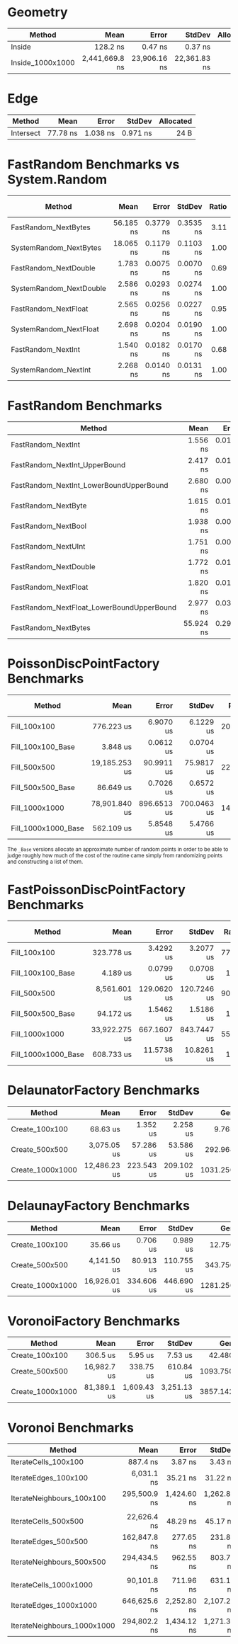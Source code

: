 # Geometry

|           Method |           Mean |        Error |       StdDev | Allocated |
|----------------- |---------------:|-------------:|-------------:|----------:|
|           Inside |       128.2 ns |      0.47 ns |      0.37 ns |         - |
| Inside_1000x1000 | 2,441,669.8 ns | 23,906.16 ns | 22,361.83 ns |       2 B |

# Edge
|    Method |     Mean |    Error |   StdDev | Allocated |
|---------- |---------:|---------:|---------:|----------:|
| Intersect | 77.78 ns | 1.038 ns | 0.971 ns |      24 B |

# FastRandom Benchmarks vs System.Random
|                  Method |      Mean |     Error |    StdDev | Ratio | RatioSD | Allocated | Alloc Ratio |
|------------------------ |----------:|----------:|----------:|------:|--------:|----------:|------------:|
|    FastRandom_NextBytes | 56.185 ns | 0.3779 ns | 0.3535 ns |  3.11 |    0.02 |         - |          NA |
|  SystemRandom_NextBytes | 18.065 ns | 0.1179 ns | 0.1103 ns |  1.00 |    0.00 |         - |          NA |
|   FastRandom_NextDouble |  1.783 ns | 0.0075 ns | 0.0070 ns |  0.69 |    0.01 |         - |          NA |
| SystemRandom_NextDouble |  2.586 ns | 0.0293 ns | 0.0274 ns |  1.00 |    0.00 |         - |          NA |
|    FastRandom_NextFloat |  2.565 ns | 0.0256 ns | 0.0227 ns |  0.95 |    0.01 |         - |          NA |
|  SystemRandom_NextFloat |  2.698 ns | 0.0204 ns | 0.0190 ns |  1.00 |    0.00 |         - |          NA |
|      FastRandom_NextInt |  1.540 ns | 0.0182 ns | 0.0170 ns |  0.68 |    0.01 |         - |          NA |
|    SystemRandom_NextInt |  2.268 ns | 0.0140 ns | 0.0131 ns |  1.00 |    0.00 |         - |          NA |

# FastRandom Benchmarks
|                                    Method |      Mean |     Error |    StdDev | Allocated |
|------------------------------------------ |----------:|----------:|----------:|----------:|
|                        FastRandom_NextInt |  1.556 ns | 0.0188 ns | 0.0167 ns |         - |
|             FastRandom_NextInt_UpperBound |  2.417 ns | 0.0191 ns | 0.0169 ns |         - |
|   FastRandom_NextInt_LowerBoundUpperBound |  2.680 ns | 0.0086 ns | 0.0076 ns |         - |
|                       FastRandom_NextByte |  1.615 ns | 0.0112 ns | 0.0100 ns |         - |
|                       FastRandom_NextBool |  1.938 ns | 0.0076 ns | 0.0072 ns |         - |
|                       FastRandom_NextUInt |  1.751 ns | 0.0099 ns | 0.0088 ns |         - |
|                     FastRandom_NextDouble |  1.772 ns | 0.0104 ns | 0.0097 ns |         - |
|                      FastRandom_NextFloat |  1.820 ns | 0.0174 ns | 0.0136 ns |         - |
| FastRandom_NextFloat_LowerBoundUpperBound |  2.977 ns | 0.0304 ns | 0.0284 ns |         - |
|                      FastRandom_NextBytes | 55.924 ns | 0.2913 ns | 0.2725 ns |         - |

# PoissonDiscPointFactory Benchmarks
|              Method |          Mean |       Error |      StdDev |  Ratio | RatioSD |  Allocated | Alloc Ratio |
|-------------------- |--------------:|------------:|------------:|-------:|--------:|-----------:|------------:|
|        Fill_100x100 |    776.223 us |   6.9070 us |   6.1229 us | 200.95 |    4.55 |   22.14 KB |        1.52 |
|   Fill_100x100_Base |      3.848 us |   0.0612 us |   0.0704 us |   1.00 |    0.00 |   14.54 KB |        1.00 |
|        Fill_500x500 | 19,185.253 us |  90.9911 us |  75.9817 us | 221.28 |    1.91 |  424.93 KB |        1.53 |
|   Fill_500x500_Base |     86.649 us |   0.7026 us |   0.6572 us |   1.00 |    0.00 |  277.13 KB |        1.00 |
|      Fill_1000x1000 | 78,901.840 us | 896.6513 us | 700.0463 us | 140.30 |    2.33 | 1650.45 KB |        1.49 |
| Fill_1000x1000_Base |    562.109 us |   5.8548 us |   5.4766 us |   1.00 |    0.00 | 1105.36 KB |        1.00 |

<sub>The `_Base` versions allocate an approximate number of random points in order to be able to judge roughly
how much of the cost of the routine came simply from randomizing points and constructing a list of them.<sub>

# FastPoissonDiscPointFactory Benchmarks
|              Method |          Mean |       Error |      StdDev | Ratio | RatioSD |  Allocated | Alloc Ratio |
|-------------------- |--------------:|------------:|------------:|------:|--------:|-----------:|------------:|
|        Fill_100x100 |    323.778 us |   3.4292 us |   3.2077 us | 77.37 |    1.69 |   24.44 KB |        1.68 |
|   Fill_100x100_Base |      4.189 us |   0.0799 us |   0.0708 us |  1.00 |    0.00 |   14.54 KB |        1.00 |
|        Fill_500x500 |  8,561.601 us | 129.0620 us | 120.7246 us | 90.89 |    2.03 |  469.03 KB |        1.69 |
|   Fill_500x500_Base |     94.172 us |   1.5462 us |   1.5186 us |  1.00 |    0.00 |  277.13 KB |        1.00 |
|      Fill_1000x1000 | 33,922.275 us | 667.1607 us | 843.7447 us | 55.70 |    1.64 | 1850.32 KB |        1.67 |
| Fill_1000x1000_Base |    608.733 us |  11.5738 us |  10.8261 us |  1.00 |    0.00 | 1105.36 KB |        1.00 |

# DelaunatorFactory Benchmarks
|           Method |         Mean |      Error |     StdDev |      Gen0 |      Gen1 |      Gen2 |  Allocated |
|----------------- |-------------:|-----------:|-----------:|----------:|----------:|----------:|-----------:|
|   Create_100x100 |     68.63 us |   1.352 us |   2.258 us |    9.7656 |    0.3662 |         - |   60.13 KB |
|   Create_500x500 |  3,075.05 us |  57.286 us |  53.586 us |  292.9688 |  292.9688 |  292.9688 | 1343.25 KB |
| Create_1000x1000 | 12,486.23 us | 223.543 us | 209.102 us | 1031.2500 | 1000.0000 | 1000.0000 | 5448.11 KB |

# DelaunayFactory Benchmarks
|           Method |         Mean |      Error |     StdDev |      Gen0 |      Gen1 |     Gen2 |  Allocated |
|----------------- |-------------:|-----------:|-----------:|----------:|----------:|---------:|-----------:|
|   Create_100x100 |     35.66 us |   0.706 us |   0.989 us |   12.7563 |    1.9531 |        - |   78.28 KB |
|   Create_500x500 |  4,141.50 us |  80.913 us | 110.755 us |  343.7500 |  320.3125 | 109.3750 | 1930.36 KB |
| Create_1000x1000 | 16,926.01 us | 334.606 us | 446.690 us | 1281.2500 | 1031.2500 | 375.0000 |  7707.8 KB |

# VoronoiFactory Benchmarks
|           Method |        Mean |       Error |      StdDev |      Gen0 |      Gen1 |     Gen2 |   Allocated |
|----------------- |------------:|------------:|------------:|----------:|----------:|---------:|------------:|
|   Create_100x100 |    306.5 us |     5.95 us |     7.53 us |   42.4805 |    8.7891 |        - |    261.8 KB |
|   Create_500x500 | 16,982.7 us |   338.75 us |   610.84 us | 1093.7500 |  875.0000 | 281.2500 |  6438.68 KB |
| Create_1000x1000 | 81,389.1 us | 1,609.43 us | 3,251.13 us | 3857.1429 | 2428.5714 | 857.1429 | 25329.26 KB |

# Voronoi Benchmarks
|                      Method |         Mean |       Error |      StdDev |   Gen0 | Allocated |
|---------------------------- |-------------:|------------:|------------:|-------:|----------:|
|        IterateCells_100x100 |     887.4 ns |     3.87 ns |     3.43 ns | 0.0048 |      32 B |
|        IterateEdges_100x100 |   6,031.1 ns |    35.21 ns |    31.22 ns |      - |      40 B |
|   IterateNeighbours_100x100 | 295,500.9 ns | 1,424.60 ns | 1,262.87 ns |      - |      56 B |
|                             |              |             |             |        |           |
|        IterateCells_500x500 |  22,626.4 ns |    48.29 ns |    45.17 ns |      - |      32 B |
|        IterateEdges_500x500 | 162,847.8 ns |   277.65 ns |   231.85 ns |      - |      40 B |
|   IterateNeighbours_500x500 | 294,434.5 ns |   962.55 ns |   803.77 ns |      - |      56 B |
|                             |              |             |             |        |           |
|      IterateCells_1000x1000 |  90,101.8 ns |   711.96 ns |   631.13 ns |      - |      32 B |
|      IterateEdges_1000x1000 | 646,625.6 ns | 2,252.80 ns | 2,107.27 ns |      - |      40 B |
| IterateNeighbours_1000x1000 | 294,802.2 ns | 1,434.12 ns | 1,271.31 ns |      - |      56 B |